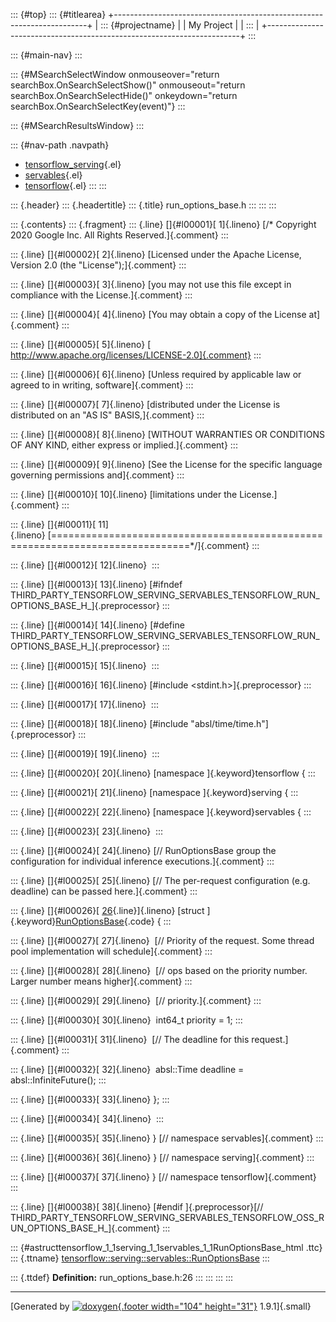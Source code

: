 ::: {#top}
::: {#titlearea}
+-----------------------------------------------------------------------+
| ::: {#projectname}                                                    |
| My Project                                                            |
| :::                                                                   |
+-----------------------------------------------------------------------+
:::

::: {#main-nav}
:::

::: {#MSearchSelectWindow onmouseover="return searchBox.OnSearchSelectShow()" onmouseout="return searchBox.OnSearchSelectHide()" onkeydown="return searchBox.OnSearchSelectKey(event)"}
:::

::: {#MSearchResultsWindow}
:::

::: {#nav-path .navpath}
-   [tensorflow\_serving](dir_bbc8937306723ff096d79d77f4a73363.html){.el}
-   [servables](dir_e240d895a087fc4ce46e8f4c52318018.html){.el}
-   [tensorflow](dir_143c99ffaf6c8b3b63b06c22e49d7998.html){.el}
:::
:::

::: {.header}
::: {.headertitle}
::: {.title}
run\_options\_base.h
:::
:::
:::

::: {.contents}
::: {.fragment}
::: {.line}
[]{#l00001}[ 1]{.lineno} [/\* Copyright 2020 Google Inc. All Rights
Reserved.]{.comment}
:::

::: {.line}
[]{#l00002}[ 2]{.lineno} [Licensed under the Apache License, Version 2.0
(the \"License\");]{.comment}
:::

::: {.line}
[]{#l00003}[ 3]{.lineno} [you may not use this file except in compliance
with the License.]{.comment}
:::

::: {.line}
[]{#l00004}[ 4]{.lineno} [You may obtain a copy of the License
at]{.comment}
:::

::: {.line}
[]{#l00005}[ 5]{.lineno} [
http://www.apache.org/licenses/LICENSE-2.0]{.comment}
:::

::: {.line}
[]{#l00006}[ 6]{.lineno} [Unless required by applicable law or agreed to
in writing, software]{.comment}
:::

::: {.line}
[]{#l00007}[ 7]{.lineno} [distributed under the License is distributed
on an \"AS IS\" BASIS,]{.comment}
:::

::: {.line}
[]{#l00008}[ 8]{.lineno} [WITHOUT WARRANTIES OR CONDITIONS OF ANY KIND,
either express or implied.]{.comment}
:::

::: {.line}
[]{#l00009}[ 9]{.lineno} [See the License for the specific language
governing permissions and]{.comment}
:::

::: {.line}
[]{#l00010}[ 10]{.lineno} [limitations under the License.]{.comment}
:::

::: {.line}
[]{#l00011}[
11]{.lineno} [==============================================================================\*/]{.comment}
:::

::: {.line}
[]{#l00012}[ 12]{.lineno} 
:::

::: {.line}
[]{#l00013}[ 13]{.lineno} [\#ifndef
THIRD\_PARTY\_TENSORFLOW\_SERVING\_SERVABLES\_TENSORFLOW\_RUN\_OPTIONS\_BASE\_H\_]{.preprocessor}
:::

::: {.line}
[]{#l00014}[ 14]{.lineno} [\#define
THIRD\_PARTY\_TENSORFLOW\_SERVING\_SERVABLES\_TENSORFLOW\_RUN\_OPTIONS\_BASE\_H\_]{.preprocessor}
:::

::: {.line}
[]{#l00015}[ 15]{.lineno} 
:::

::: {.line}
[]{#l00016}[ 16]{.lineno} [\#include \<stdint.h\>]{.preprocessor}
:::

::: {.line}
[]{#l00017}[ 17]{.lineno} 
:::

::: {.line}
[]{#l00018}[ 18]{.lineno} [\#include
\"absl/time/time.h\"]{.preprocessor}
:::

::: {.line}
[]{#l00019}[ 19]{.lineno} 
:::

::: {.line}
[]{#l00020}[ 20]{.lineno} [namespace ]{.keyword}tensorflow {
:::

::: {.line}
[]{#l00021}[ 21]{.lineno} [namespace ]{.keyword}serving {
:::

::: {.line}
[]{#l00022}[ 22]{.lineno} [namespace ]{.keyword}servables {
:::

::: {.line}
[]{#l00023}[ 23]{.lineno} 
:::

::: {.line}
[]{#l00024}[ 24]{.lineno} [// RunOptionsBase group the configuration for
individual inference executions.]{.comment}
:::

::: {.line}
[]{#l00025}[ 25]{.lineno} [// The per-request configuration (e.g.
deadline) can be passed here.]{.comment}
:::

::: {.line}
[]{#l00026}[
[26](structtensorflow_1_1serving_1_1servables_1_1RunOptionsBase.html){.line}]{.lineno} [struct
]{.keyword}[RunOptionsBase](structtensorflow_1_1serving_1_1servables_1_1RunOptionsBase.html){.code}
{
:::

::: {.line}
[]{#l00027}[ 27]{.lineno}  [// Priority of the request. Some thread pool
implementation will schedule]{.comment}
:::

::: {.line}
[]{#l00028}[ 28]{.lineno}  [// ops based on the priority number. Larger
number means higher]{.comment}
:::

::: {.line}
[]{#l00029}[ 29]{.lineno}  [// priority.]{.comment}
:::

::: {.line}
[]{#l00030}[ 30]{.lineno}  int64\_t priority = 1;
:::

::: {.line}
[]{#l00031}[ 31]{.lineno}  [// The deadline for this request.]{.comment}
:::

::: {.line}
[]{#l00032}[ 32]{.lineno}  absl::Time deadline = absl::InfiniteFuture();
:::

::: {.line}
[]{#l00033}[ 33]{.lineno} };
:::

::: {.line}
[]{#l00034}[ 34]{.lineno} 
:::

::: {.line}
[]{#l00035}[ 35]{.lineno} } [// namespace servables]{.comment}
:::

::: {.line}
[]{#l00036}[ 36]{.lineno} } [// namespace serving]{.comment}
:::

::: {.line}
[]{#l00037}[ 37]{.lineno} } [// namespace tensorflow]{.comment}
:::

::: {.line}
[]{#l00038}[ 38]{.lineno} [\#endif ]{.preprocessor}[//
THIRD\_PARTY\_TENSORFLOW\_SERVING\_SERVABLES\_TENSORFLOW\_OSS\_RUN\_OPTIONS\_BASE\_H\_]{.comment}
:::

::: {#astructtensorflow_1_1serving_1_1servables_1_1RunOptionsBase_html .ttc}
::: {.ttname}
[tensorflow::serving::servables::RunOptionsBase](structtensorflow_1_1serving_1_1servables_1_1RunOptionsBase.html)
:::

::: {.ttdef}
**Definition:** run\_options\_base.h:26
:::
:::
:::
:::

------------------------------------------------------------------------

[Generated by [![doxygen](doxygen.svg){.footer width="104"
height="31"}](https://www.doxygen.org/index.html) 1.9.1]{.small}
